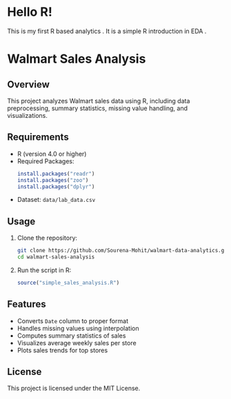 # Hello R!
This is my first R based analytics . It is a simple R introduction in EDA .

# Walmart Sales Analysis

## Overview
This project analyzes Walmart sales data using R, including data preprocessing, summary statistics, missing value handling, and visualizations.

## Requirements
- R (version 4.0 or higher)
- Required Packages:
  ```r
  install.packages("readr")
  install.packages("zoo")
  install.packages("dplyr")
  ```
- Dataset: `data/lab_data.csv`

## Usage
1. Clone the repository:
   ```bash
   git clone https://github.com/Sourena-Mohit/walmart-data-analytics.git
   cd walmart-sales-analysis
   ```
2. Run the script in R:
   ```r
   source("simple_sales_analysis.R")
   ```

## Features
- Converts `Date` column to proper format
- Handles missing values using interpolation
- Computes summary statistics of sales
- Visualizes average weekly sales per store
- Plots sales trends for top stores

## License
This project is licensed under the MIT License.


